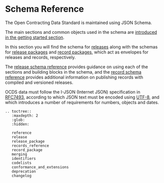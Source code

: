 # Schema Reference

The Open Contracting Data Standard is maintained using JSON Schema. 

The main sections and common objects used in the schema are [introduced in the getting started section](../getting_started/building_blocks).

In this section you will find the schema for [releases](release) along with the schemas for [release packages](release_package) and [record packages](record_package), which act as envelopes for releases and records, respectively.

The [release schema reference](reference) provides guidance on using each of the sections and building blocks in the schema, and the [record schema reference](records_reference) provides additional information on publishing records with compiled and versioned releases.

OCDS data must follow the I-JSON (Internet JSON) specification in [RFC7493](https://tools.ietf.org/html/rfc7493), according to which JSON text must be encoded using [UTF-8](https://en.wikipedia.org/wiki/UTF-8), and which introduces a number of requirements for numbers, objects and dates.

<!-- TODO: Consider adding diagram here -->

```eval_rst
.. toctree::
   :maxdepth: 2
   :glob:
   :hidden:

   reference
   release
   release_package
   records_reference
   record_package
   merging
   identifiers
   codelists
   conformance_and_extensions
   deprecation
   changelog

```
